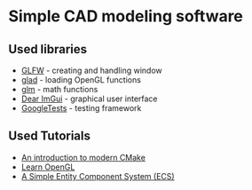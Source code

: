 # Simple CAD modeling software

## Used libraries
 - [GLFW](https://www.glfw.org/) - creating and handling window
 - [glad](https://glad.dav1d.de/) - loading OpenGL functions
 - [glm](https://github.com/g-truc/glm) - math functions
 - [Dear ImGui](https://github.com/ocornut/imgui) - graphical user interface
 - [GoogleTests](https://google.github.io/googletest/) - testing framework

## Used Tutorials
 - [An introduction to modern CMake](https://cliutils.gitlab.io/modern-cmake/)
 - [Learn OpenGL](https://learnopengl.com/)
 - [A Simple Entity Component System (ECS)](https://austinmorlan.com/posts/entity_component_system/)
